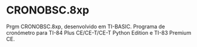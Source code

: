 # CRONOBSC.8xp
Prgm CRONOBSC.8xp, desenvolvido em TI-BASIC. Programa de cronómetro para TI-84 Plus CE/CE-T/CE-T Python Edition e TI-83 Premium CE.
